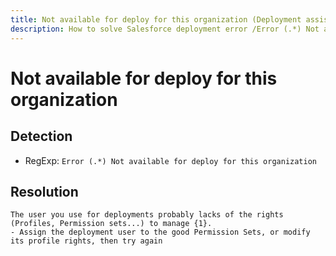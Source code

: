 ```yaml
---
title: Not available for deploy for this organization (Deployment assistant)
description: How to solve Salesforce deployment error /Error (.*) Not available for deploy for this organization/gm
---
```

<!-- markdownlint-disable MD013 -->
# Not available for deploy for this organization

## Detection

- RegExp: `Error (.*) Not available for deploy for this organization`

## Resolution

```shell
The user you use for deployments probably lacks of the rights (Profiles, Permission sets...) to manage {1}.
- Assign the deployment user to the good Permission Sets, or modify its profile rights, then try again
```
